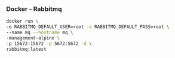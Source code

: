 ### Docker -  Rabbitmq

```sh
docker run \
-e RABBITMQ_DEFAULT_USER=root -e RABBITMQ_DEFAULT_PASS=root \
--name mq --hostname mq \
-management-alpine \
-p 15672:15672 -p 5672:5672 -d \
rabbitmq:latest 
```
